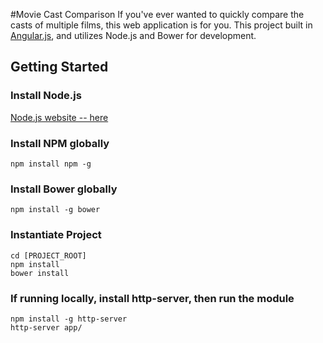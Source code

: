 #Movie Cast Comparison
If you've ever wanted to quickly compare the casts of multiple films, this web application is for you.
This project built in [Angular.js](https://angularjs.org/), and utilizes Node.js and Bower for development.

## Getting Started
### Install Node.js
[Node.js website -- here](http://nodejs.org/)
 
### Install NPM globally
    npm install npm -g

### Install Bower globally
    npm install -g bower
    
### Instantiate Project
    cd [PROJECT_ROOT]
    npm install
    bower install

### If running locally, install http-server, then run the module
    npm install -g http-server
    http-server app/